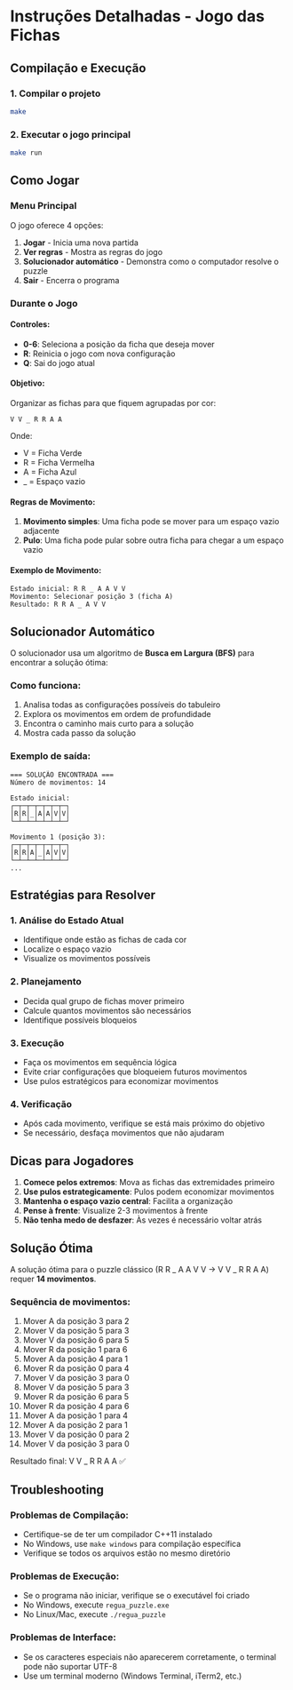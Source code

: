 # Instruções Detalhadas - Jogo das Fichas

## Compilação e Execução

### 1. Compilar o projeto
```bash
make
```

### 2. Executar o jogo principal
```bash
make run
```

## Como Jogar

### Menu Principal
O jogo oferece 4 opções:
1. **Jogar** - Inicia uma nova partida
2. **Ver regras** - Mostra as regras do jogo
3. **Solucionador automático** - Demonstra como o computador resolve o puzzle
4. **Sair** - Encerra o programa

### Durante o Jogo

#### Controles:
- **0-6**: Seleciona a posição da ficha que deseja mover
- **R**: Reinicia o jogo com nova configuração
- **Q**: Sai do jogo atual

#### Objetivo:
Organizar as fichas para que fiquem agrupadas por cor:
```
V V _ R R A A
```
Onde:
- V = Ficha Verde
- R = Ficha Vermelha  
- A = Ficha Azul
- _ = Espaço vazio

#### Regras de Movimento:
1. **Movimento simples**: Uma ficha pode se mover para um espaço vazio adjacente
2. **Pulo**: Uma ficha pode pular sobre outra ficha para chegar a um espaço vazio

#### Exemplo de Movimento:
```
Estado inicial: R R _ A A V V
Movimento: Selecionar posição 3 (ficha A)
Resultado: R R A _ A V V
```

## Solucionador Automático

O solucionador usa um algoritmo de **Busca em Largura (BFS)** para encontrar a solução ótima:

### Como funciona:
1. Analisa todas as configurações possíveis do tabuleiro
2. Explora os movimentos em ordem de profundidade
3. Encontra o caminho mais curto para a solução
4. Mostra cada passo da solução

### Exemplo de saída:
```
=== SOLUÇÃO ENCONTRADA ===
Número de movimentos: 14

Estado inicial:
┌─┬─┬─┬─┬─┬─┬─┐
│R│R│_│A│A│V│V│
└─┴─┴─┴─┴─┴─┴─┘

Movimento 1 (posição 3):
┌─┬─┬─┬─┬─┬─┬─┐
│R│R│A│_│A│V│V│
└─┴─┴─┴─┴─┴─┴─┘
...
```

## Estratégias para Resolver

### 1. Análise do Estado Atual
- Identifique onde estão as fichas de cada cor
- Localize o espaço vazio
- Visualize os movimentos possíveis

### 2. Planejamento
- Decida qual grupo de fichas mover primeiro
- Calcule quantos movimentos são necessários
- Identifique possíveis bloqueios

### 3. Execução
- Faça os movimentos em sequência lógica
- Evite criar configurações que bloqueiem futuros movimentos
- Use pulos estratégicos para economizar movimentos

### 4. Verificação
- Após cada movimento, verifique se está mais próximo do objetivo
- Se necessário, desfaça movimentos que não ajudaram

## Dicas para Jogadores

1. **Comece pelos extremos**: Mova as fichas das extremidades primeiro
2. **Use pulos estrategicamente**: Pulos podem economizar movimentos
3. **Mantenha o espaço vazio central**: Facilita a organização
4. **Pense à frente**: Visualize 2-3 movimentos à frente
5. **Não tenha medo de desfazer**: Às vezes é necessário voltar atrás

## Solução Ótima

A solução ótima para o puzzle clássico (R R _ A A V V → V V _ R R A A) requer **14 movimentos**.

### Sequência de movimentos:
1. Mover A da posição 3 para 2
2. Mover V da posição 5 para 3
3. Mover V da posição 6 para 5
4. Mover R da posição 1 para 6
5. Mover A da posição 4 para 1
6. Mover R da posição 0 para 4
7. Mover V da posição 3 para 0
8. Mover V da posição 5 para 3
9. Mover R da posição 6 para 5
10. Mover R da posição 4 para 6
11. Mover A da posição 1 para 4
12. Mover A da posição 2 para 1
13. Mover V da posição 0 para 2
14. Mover V da posição 3 para 0

Resultado final: V V _ R R A A ✅

## Troubleshooting

### Problemas de Compilação:
- Certifique-se de ter um compilador C++11 instalado
- No Windows, use `make windows` para compilação específica
- Verifique se todos os arquivos estão no mesmo diretório

### Problemas de Execução:
- Se o programa não iniciar, verifique se o executável foi criado
- No Windows, execute `regua_puzzle.exe`
- No Linux/Mac, execute `./regua_puzzle`

### Problemas de Interface:
- Se os caracteres especiais não aparecerem corretamente, o terminal pode não suportar UTF-8
- Use um terminal moderno (Windows Terminal, iTerm2, etc.) 